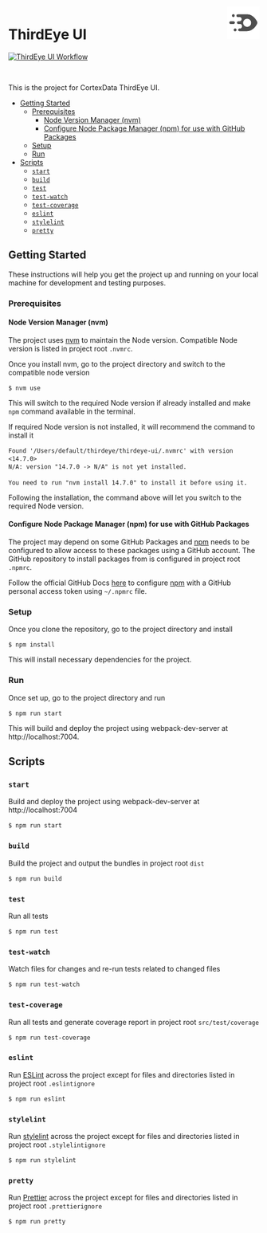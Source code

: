 <img align="right" width="65" height="65" src="./src/public/thirdeye-512x512.png">

# ThirdEye UI
[![ThirdEye UI Workflow](https://github.com/cortexdata/thirdeye/workflows/ThirdEye%20UI%20Workflow/badge.svg)](https://github.com/cortexdata/thirdeye/actions?query=workflow%3A%22ThirdEye+UI+Workflow%22)

<br/>

This is the project for CortexData ThirdEye UI.

-   [Getting Started](#getting-started)
    -   [Prerequisites](#prerequisites)
        -   [Node Version Manager (nvm)](#node-version-manager-nvm)
        -   [Configure Node Package Manager (npm) for use with GitHub Packages](#configure-node-package-manager-npm-for-use-with-github-packages)
    -   [Setup](#setup)
    -   [Run](#run)
-   [Scripts](#scripts)
    -   [`start`](#start)
    -   [`build`](#build)
    -   [`test`](#test)
    -   [`test-watch`](#test-watch)
    -   [`test-coverage`](#test-coverage)
    -   [`eslint`](#eslint)
    -   [`stylelint`](#stylelint)
    -   [`pretty`](#pretty)

## Getting Started

These instructions will help you get the project up and running on your local machine for development and testing purposes.

### Prerequisites

#### Node Version Manager (nvm)

The project uses [nvm](https://github.com/nvm-sh/nvm) to maintain the Node version. Compatible Node version is listed in project root `.nvmrc`.

Once you install nvm, go to the project directory and switch to the compatible node version

```
$ nvm use
```

This will switch to the required Node version if already installed and make `npm` command available in the terminal.

If required Node version is not installed, it will recommend the command to install it

```
Found '/Users/default/thirdeye/thirdeye-ui/.nvmrc' with version <14.7.0>
N/A: version "14.7.0 -> N/A" is not yet installed.

You need to run "nvm install 14.7.0" to install it before using it.
```

Following the installation, the command above will let you switch to the required Node version.

#### Configure Node Package Manager (npm) for use with GitHub Packages

The project may depend on some GitHub Packages and [npm](https://www.npmjs.com) needs to be configured to allow access to these packages using a GitHub account. The GitHub repository to install packages from is configured in project root `.npmrc`.

Follow the official GitHub Docs [here](https://docs.github.com/en/free-pro-team@latest/packages/using-github-packages-with-your-projects-ecosystem/configuring-npm-for-use-with-github-packages#authenticating-with-a-personal-access-token) to configure [npm](https://www.npmjs.com) with a GitHub personal access token using `~/.npmrc` file.

### Setup

Once you clone the repository, go to the project directory and install

```
$ npm install
```

This will install necessary dependencies for the project.

### Run

Once set up, go to the project directory and run

```
$ npm run start
```

This will build and deploy the project using webpack-dev-server at http://localhost:7004.

## Scripts

### `start`

Build and deploy the project using webpack-dev-server at http://localhost:7004

```
$ npm run start
```

### `build`

Build the project and output the bundles in project root `dist`

```
$ npm run build
```

### `test`

Run all tests

```
$ npm run test
```

### `test-watch`

Watch files for changes and re-run tests related to changed files

```
$ npm run test-watch
```

### `test-coverage`

Run all tests and generate coverage report in project root `src/test/coverage`

```
$ npm run test-coverage
```

### `eslint`

Run [ESLint](https://eslint.org) across the project except for files and directories listed in project root `.eslintignore`

```
$ npm run eslint
```

### `stylelint`

Run [stylelint](https://stylelint.io) across the project except for files and directories listed in project root `.stylelintignore`

```
$ npm run stylelint
```

### `pretty`

Run [Prettier](https://prettier.io) across the project except for files and directories listed in project root `.prettierignore`

```
$ npm run pretty
```

